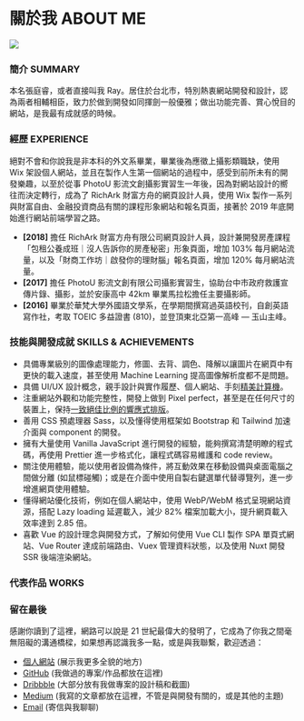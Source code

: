 # 關於我 ABOUT ME

<img src="https://avatars.githubusercontent.com/u/39514595?s=260"></img>

### 簡介 SUMMARY
本名張庭睿，或者直接叫我 Ray。居住於台北市，特別熱衷網站開發和設計，認為兩者相輔相臣，致力於做到開發如同揮劍一般優雅；做出功能完善、賞心悅目的網站，是我最有成就感的時候。

### 經歷 EXPERIENCE
絕對不會和你說我是非本科的外文系畢業，畢業後為應徵上攝影類職缺，使用 Wix 架設個人網站，並且在製作人生第一個網站的過程中，感受到前所未有的開發樂趣，以至於從事 PhotoU 影流文創攝影實習生一年後，因為對網站設計的嚮往而決定轉行，成為了 RichArk 財富方舟的網頁設計人員，使用 Wix 製作一系列與財富自由、金融投資商品有關的課程形象網站和報名頁面，接著於 2019 年底開始進行網站前端學習之路。
- **[2018]** 擔任 RichArk 財富方舟有限公司網頁設計人員，設計兼開發房產課程「包租公養成班｜沒人告訴你的房產秘密」形象頁面，增加 103% 每月網站流量，以及「財商工作坊｜啟發你的理財腦」報名頁面，增加 120% 每月網站流量。
- **[2017]** 擔任 PhotoU 影流文創有限公司攝影實習生，協助台中市政府救護宣傳片錄、攝影，並於安康高中 42km 畢業馬拉松擔任主要攝影師。
- **[2016]** 畢業於華梵大學外國語文學系，在學期間撰寫過英語校刊，自創英語寫作社，考取 TOEIC 多益證書 (810)，並登頂東北亞第一高峰 — 玉山主峰。

### 技能與開發成就 SKILLS & ACHIEVEMENTS
- 具備專業級別的圖像處理能力，修圖、去背、調色、降解以讓圖片在網頁中有更快的載入速度，甚至使用 Machine Learning 提高圖像解析度都不是問題。
- 具備 UI/UX 設計概念，親手設計與實作履歷、個人網站、手刻[精美計算機](https://rayc2045.github.io/vanilla-calculator/)。
- 注重網站外觀和功能完整性，開發上做到 Pixel perfect，甚至是在任何尺寸的裝置上，保持[一致絕佳比例的響應式排版](https://rayc.dev)。
-  善用 CSS 預處理器 Sass，以及懂得使用框架如 Bootstrap 和 Tailwind 加速介面與 component 的開發。
- 擁有大量使用 Vanilla JavaScript 進行開發的經驗，能夠撰寫清楚明瞭的程式碼，再使用 Prettier 進一步格式化，讓程式碼容易維護和 code review。
- 關注使用體驗，能以使用者設備為條件，將互動效果在移動設備與桌面電腦之間做分離 (如鼠標碰觸)；或是在介面中使用自製右鍵選單代替導覽列，進一步增進網頁使用體驗。
- 懂得網站優化技術，例如在個人網站中，使用 WebP/WebM 格式呈現網站資源，搭配 Lazy loading 延遲載入，減少 82% 檔案加載大小，提升網頁載入效率達到 2.85 倍。
- 喜歡 Vue 的設計理念與開發方式，了解如何使用 Vue CLI 製作 SPA 單頁式網站、Vue Router 達成前端路由、Vuex 管理資料狀態，以及使用 Nuxt 開發 SSR 後端渲染網站。

### 代表作品 WORKS


### 留在最後
感謝你讀到了這裡，網路可以說是 21 世紀最偉大的發明了，它成為了你我之間毫無阻礙的溝通橋樑，如果想再認識我多一點，或是與我聯繫，歡迎透過：
- [個人網站](https://rayc.dev/) (展示我更多全貌的地方)
- [GitHub](https://github.com/rayc2045) (我做過的專案/作品都放在這裡)
- [Dribbble](https://dribbble.com/raychangdesign) (大部分放有我做專案的設計稿和截圖)
- [Medium](https://raychangdesign.medium.com/) (我寫的文章都放在這裡，不管是與開發有關的，或是其他的主題)
- [Email](mailto:rayc2045@gmail.com) (寄信與我聊聊)
